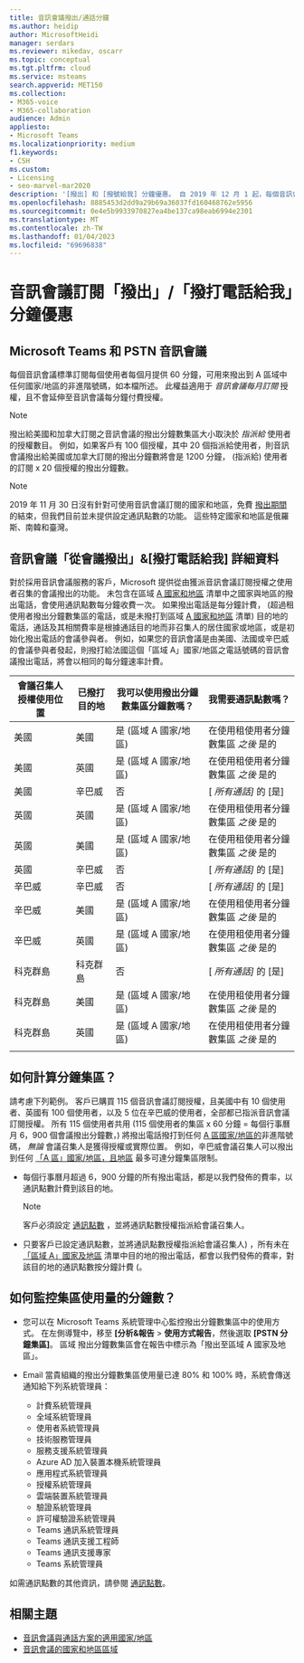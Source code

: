 ```yaml
---
title: 音訊會議撥出/通話分鐘
ms.author: heidip
author: MicrosoftHeidi
manager: serdars
ms.reviewer: mikedav, oscarr
ms.topic: conceptual
ms.tgt.pltfrm: cloud
ms.service: msteams
search.appverid: MET150
ms.collection:
- M365-voice
- M365-collaboration
audience: Admin
appliesto:
- Microsoft Teams
ms.localizationpriority: medium
f1.keywords:
- CSH
ms.custom:
- Licensing
- seo-marvel-mar2020
description: '[撥出] 和 [撥號給我] 分鐘優惠。 自 2019 年 12 月 1 起，每個音訊會議訂閱每個使用者每個月提供 60 分鐘給 A 區域國家與地區。'
ms.openlocfilehash: 8885453d2dd9a29b69a36037fd160468762e5956
ms.sourcegitcommit: 0e4e5b9933970827ea4be137ca98eab6994e2301
ms.translationtype: MT
ms.contentlocale: zh-TW
ms.lasthandoff: 01/04/2023
ms.locfileid: "69696838"
---
```

# <a name="audio-conferencing-subscription-dial-outcall-me-at-minutes-benefit"></a>音訊會議訂閱「撥出」/「撥打電話給我」分鐘優惠

## <a name="microsoft-teams-and-pstn-audio-conferencing"></a>Microsoft Teams 和 PSTN 音訊會議

每個音訊會議標準訂閱每個使用者每個月提供 60 分鐘，可用來撥出到 A 區域中任何國家/地區的非進階號碼，如本檔所述。 此權益適用于 *音訊會議每月訂閱* 授權，且不會延伸至音訊會議每分鐘付費授權。

> [!NOTE]
> 撥出給美國和加拿大訂閱之音訊會議的撥出分鐘數集區大小取決於 *指派給* 使用者的授權數目。 例如，如果客戶有 100 個授權，其中 20 個指派給使用者，則音訊會議撥出給美國或加拿大訂閱的撥出分鐘數將會是 1200 分鐘， (指派給) 使用者的訂閱 x 20 個授權的撥出分鐘數。

> [!NOTE]
> 2019 年 11 月 30 日沒有針對可使用音訊會議訂閱的國家和地區，免費 [撥出期間](complimentary-dial-out-period.md) 的結束，但我們目前並未提供設定通訊點數的功能。 這些特定國家和地區是俄羅斯、南韓和臺灣。

## <a name="audio-conferencing-dial-out-from-a-meeting--call-me-at-details"></a>音訊會議「從會議撥出」&[撥打電話給我] 詳細資料

對於採用音訊會議服務的客戶，Microsoft 提供從由獲派音訊會議訂閱授權之使用者召集的會議撥出的功能。 未包含在區域 [A 國家和地區](audio-conferencing-zones.md) 清單中之國家與地區的撥出電話，會使用通訊點數每分鐘收費一次。 如果撥出電話是每分鐘計費， (超過租使用者撥出分鐘數集區的電話，或是未撥打到區域 [A 國家和地區](audio-conferencing-zones.md) 清單) 目的地的電話，通話及其相關費率是根據通話目的地而非召集人的居住國家或地區，或是初始化撥出電話的會議參與者。 例如，如果您的音訊會議是由美國、法國或辛巴威的會議參與者發起，則撥打給法國這個「區域 A」國家/地區之電話號碼的音訊會議撥出電話，將會以相同的每分鐘速率計費。

|會議召集人授權使用位置 |已撥打目的地 |我可以使用撥出分鐘數集區分鐘數嗎？|我需要通訊點數嗎？|
|---------|---------|---------|---------|
|美國 |美國 |是 (區域 A 國家/地區)  |在使用租使用者分鐘數集區 *之後* 是的         |
|美國 |英國|是 (區域 A 國家/地區)  |  在使用租使用者分鐘數集區 *之後* 是的       |
|美國     |辛巴威|    否     |     [ *所有通話]* 的 [是]    |
|英國     |英國|是 (區域 A 國家/地區)  |  在使用租使用者分鐘數集區 *之後* 是的       |
|英國     |美國 |是 (區域 A 國家/地區)  |  在使用租使用者分鐘數集區 *之後* 是的       |
|英國     |辛巴威|    否     |   [ *所有通話]* 的 [是]      |
|辛巴威     |辛巴威|    否     |    [ *所有通話]* 的 [是]     |
|辛巴威     |美國 | 是 (區域 A 國家/地區)  | 在使用租使用者分鐘數集區 *之後* 是的        |
|辛巴威     |英國 | 是 (區域 A 國家/地區)  | 在使用租使用者分鐘數集區 *之後* 是的        |
|科克群島     |科克群島 |   否      |    [ *所有通話]* 的 [是]     |
|科克群島     |美國  | 是 (區域 A 國家/地區)  |  在使用租使用者分鐘數集區 *之後* 是的       |
|科克群島     |英國 | 是 (區域 A 國家/地區)  | 在使用租使用者分鐘數集區 *之後* 是的        |
|    |         |         |         |

## <a name="how-are-minute-pools-calculated"></a>如何計算分鐘集區？

請考慮下列範例。 客戶已購買 115 個音訊會議訂閱授權，且美國中有 10 個使用者、英國有 100 個使用者，以及 5 位在辛巴威的使用者，全部都已指派音訊會議訂閱授權。 所有 115 個使用者共用 (115 個使用者的集區 x 60 分鐘 = 每個行事曆月 6，900 個會議撥出分鐘數，) 將撥出電話撥打到任何 [A 區國家/地區的](audio-conferencing-zones.md)非進階號碼， *無論* 會議召集人是獲得授權或實際位置。 例如，辛巴威會議召集人可以撥出到任何 [「A 區」國家/地區，且地區](audio-conferencing-zones.md) 最多可達分鐘集區限制。

- 每個行事曆月超過 6，900 分鐘的所有撥出電話，都是以我們發佈的費率，以通訊點數計費到該目的地。

   > [!NOTE]
   > 客戶必須設定 [通訊點數](what-are-communications-credits.md) ，並將通訊點數授權指派給會議召集人。

- 只要客戶已設定通訊點數，並將通訊點數授權指派給會議召集人) ，所有未在 [「區域 A」國家及地區](audio-conferencing-zones.md) 清單中目的地的撥出電話，都會以我們發佈的費率，對該目的地的通訊點數按分鐘計費 (。

## <a name="how-can-i-monitor-minute-my-pool-usage"></a>如何監控集區使用量的分鐘數？

- 您可以在 Microsoft Teams 系統管理中心監控撥出分鐘數集區中的使用方式。 在左側導覽中，移至 **[分析&報告**  >  **使用方式報告**，然後選取 **[PSTN 分鐘集區]**。 區域 撥出分鐘數集區會在報告中標示為「撥出至區域 A 國家及地區」。
- Email 當貴組織的撥出分鐘數集區使用量已達 80% 和 100% 時，系統會傳送通知給下列系統管理員：

  - 計費系統管理員
  - 全域系統管理員
  - 使用者系統管理員
  - 技術服務管理員
  - 服務支援系統管理員
  - Azure AD 加入裝置本機系統管理員
  - 應用程式系統管理員
  - 授權系統管理員
  - 雲端裝置系統管理員
  - 驗證系統管理員
  - 許可權驗證系統管理員
  - Teams 通訊系統管理員
  - Teams 通訊支援工程師
  - Teams 通訊支援專家
  - Teams 系統管理員

如需通訊點數的其他資訊，請參閱 [通訊點數](what-are-communications-credits.md)。

## <a name="related-topics"></a>相關主題

- [音訊會議與通話方案的適用國家/地區](country-and-region-availability-for-audio-conferencing-and-calling-plans/country-and-region-availability-for-audio-conferencing-and-calling-plans.md)
- [音訊會議的國家和地區區域](audio-conferencing-zones.md)
